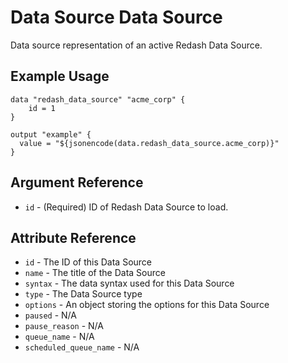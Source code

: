 # Data Source Data Source

Data source representation of an active Redash Data Source.

## Example Usage

```hcl
data "redash_data_source" "acme_corp" {
    id = 1
}

output "example" {
  value = "${jsonencode(data.redash_data_source.acme_corp)}"
}
```

## Argument Reference

* `id` - (Required) ID of Redash Data Source to load.

## Attribute Reference

* `id` - The ID of this Data Source
* `name` - The title of the Data Source
* `syntax` - The data syntax used for this Data Source
* `type` - The Data Source type
* `options` - An object storing the options for this Data Source
* `paused` - N/A
* `pause_reason` -  N/A
* `queue_name` -  N/A
* `scheduled_queue_name` -  N/A